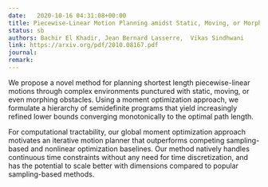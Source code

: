 ```yaml
---
date:   2020-10-16 04:31:08+00:00
title: Piecewise-Linear Motion Planning amidst Static, Moving, or Morphing Obstacles
status: sb
authors: Bachir El Khadir, Jean Bernard Lasserre,  Vikas Sindhwani
link: https://arxiv.org/pdf/2010.08167.pdf
journal: 
remark: 
---
```


We propose a novel method for planning shortest length piecewise-linear motions through complex environments punctured with static, moving, or even morphing obstacles. Using a moment optimization approach, we formulate a hierarchy of semidefinite programs that yield increasingly refined lower bounds converging monotonically to the optimal path length.

For computational tractability, our global moment optimization approach motivates an iterative motion planner that outperforms competing sampling-based and nonlinear optimization baselines. Our method natively handles continuous time constraints without any need for time discretization, and has the potential to scale better with dimensions compared to popular sampling-based methods.

